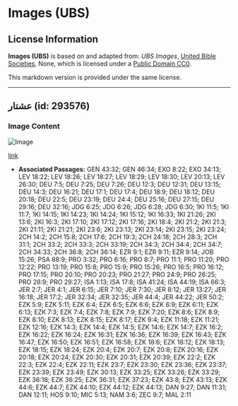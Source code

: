 # Images (UBS)

## License Information

**Images (UBS)** is based on and adapted from: _UBS Images_, [United Bible Societies](https://unitedbiblesocieties.org/), None, which is licensed under a [Public Domain CC0](https://creativecommons.org/public-domain/cc0/).

This markdown version is provided under the same license.



--------------------------------

## عشتار (id: 293576)

### Image Content

![Image](https://cdn.aquifer.bible/aquifer-content/resources/Media/WEB-0464_asherah_en.jpg)

[link](https://cdn.aquifer.bible/aquifer-content/resources/Media/WEB-0464_asherah_en.jpg)

* **Associated Passages:** GEN 43:32; GEN 46:34; EXO 8:22; EXO 34:13; LEV 18:22; LEV 18:26; LEV 18:27; LEV 18:29; LEV 18:30; LEV 20:13; LEV 26:30; DEU 7:5; DEU 7:25; DEU 7:26; DEU 12:3; DEU 12:31; DEU 13:15; DEU 14:3; DEU 16:21; DEU 17:1; DEU 17:4; DEU 18:9; DEU 18:12; DEU 20:18; DEU 22:5; DEU 23:19; DEU 24:4; DEU 25:16; DEU 27:15; DEU 29:16; DEU 32:16; JDG 6:25; JDG 6:26; JDG 6:28; JDG 6:30; 1KI 11:5; 1KI 11:7; 1KI 14:15; 1KI 14:23; 1KI 14:24; 1KI 15:12; 1KI 16:33; 1KI 21:26; 2KI 13:6; 2KI 16:3; 2KI 17:10; 2KI 17:12; 2KI 17:16; 2KI 18:4; 2KI 21:2; 2KI 21:3; 2KI 21:11; 2KI 21:21; 2KI 23:6; 2KI 23:13; 2KI 23:14; 2KI 23:15; 2KI 23:24; 2CH 14:2; 2CH 15:8; 2CH 17:6; 2CH 19:3; 2CH 24:18; 2CH 28:3; 2CH 31:1; 2CH 33:2; 2CH 33:3; 2CH 33:19; 2CH 34:3; 2CH 34:4; 2CH 34:7; 2CH 34:33; 2CH 36:8; 2CH 36:14; EZR 9:1; EZR 9:11; EZR 9:14; JOB 15:26; PSA 88:9; PRO 3:32; PRO 6:16; PRO 8:7; PRO 11:1; PRO 11:20; PRO 12:22; PRO 13:19; PRO 15:8; PRO 15:9; PRO 15:26; PRO 16:5; PRO 16:12; PRO 17:15; PRO 20:10; PRO 20:23; PRO 21:27; PRO 24:9; PRO 26:25; PRO 28:9; PRO 29:27; ISA 1:13; ISA 17:8; ISA 41:24; ISA 44:19; ISA 66:3; JER 2:7; JER 4:1; JER 6:15; JER 7:10; JER 7:30; JER 8:12; JER 13:27; JER 16:18; JER 17:2; JER 32:34; JER 32:35; JER 44:4; JER 44:22; JER 50:2; EZK 5:9; EZK 5:11; EZK 6:4; EZK 6:5; EZK 6:6; EZK 6:9; EZK 6:11; EZK 6:13; EZK 7:3; EZK 7:4; EZK 7:8; EZK 7:9; EZK 7:20; EZK 8:6; EZK 8:9; EZK 8:10; EZK 8:13; EZK 8:15; EZK 8:17; EZK 9:4; EZK 11:18; EZK 11:21; EZK 12:16; EZK 14:3; EZK 14:4; EZK 14:5; EZK 14:6; EZK 14:7; EZK 16:2; EZK 16:22; EZK 16:24; EZK 16:31; EZK 16:36; EZK 16:39; EZK 16:43; EZK 16:47; EZK 16:50; EZK 16:51; EZK 16:58; EZK 18:6; EZK 18:12; EZK 18:13; EZK 18:15; EZK 18:24; EZK 20:4; EZK 20:7; EZK 20:8; EZK 20:16; EZK 20:18; EZK 20:24; EZK 20:30; EZK 20:31; EZK 20:39; EZK 22:2; EZK 22:3; EZK 22:4; EZK 22:11; EZK 23:7; EZK 23:30; EZK 23:36; EZK 23:37; EZK 23:39; EZK 23:49; EZK 30:13; EZK 33:25; EZK 33:26; EZK 33:29; EZK 36:18; EZK 36:25; EZK 36:31; EZK 37:23; EZK 43:8; EZK 43:13; EZK 44:6; EZK 44:7; EZK 44:10; EZK 44:12; EZK 44:13; DAN 9:27; DAN 11:31; DAN 12:11; HOS 9:10; MIC 5:13; NAM 3:6; ZEC 9:7; MAL 2:11

